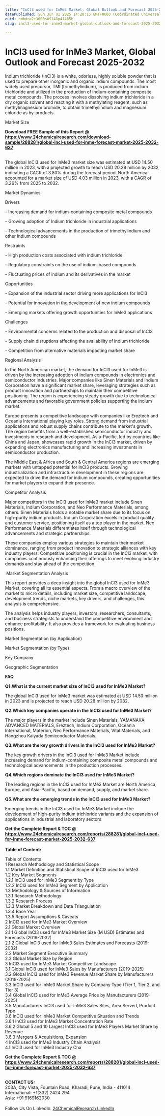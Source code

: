 ```yaml
---
title: "InCl3 used for InMe3 Market, Global Outlook and Forecast 2025-2032"
datePublished: Sun Jun 01 2025 14:28:15 GMT+0000 (Coordinated Universal Time)
cuid: cmbdra2e3000s09l48p414k5b
slug: incl3-used-for-inme3-market-global-outlook-and-forecast-2025-2032-1

---
```


# InCl3 used for InMe3 Market, Global Outlook and Forecast 2025-2032

<p>Indium trichloride (InCI3) is a white, odorless, highly soluble powder that is used to prepare other inorganic and organic indium compounds. The most widely used precursor, TMI (trimethylindium), is produced from indium trichloride and utilized in the production of indium-containing composite metal compounds. The process involves dissolving indium trichloride in a dry organic solvent and reacting it with a methylating reagent, such as methylmagnesium bromide, to obtain trimethylindium and magnesium chloride as by-products.</p><p>
Market Size</p><p>
</p><div><b>Download FREE Sample of this Report @ 
            <a href="https://www.24chemicalresearch.com/download-sample/288281/global-incl-used-for-inme-forecast-market-2025-2032-637">
            https://www.24chemicalresearch.com/download-sample/288281/global-incl-used-for-inme-forecast-market-2025-2032-637</a></b></div><br><p>The global InCl3 used for InMe3 market size was estimated at USD 14.50 million in 2023, with a projected growth to reach USD 20.28 million by 2032, indicating a CAGR of 3.80% during the forecast period. North America accounted for a market size of USD 4.03 million in 2023, with a CAGR of 3.26% from 2025 to 2032.</p><p>
Market Dynamics</p><p>
Drivers</p><p>
</p><p>- Increasing demand for indium-containing composite metal compounds</p><p>
- Growing adoption of Indium trichloride in industrial applications</p><p>
- Technological advancements in the production of trimethylindium and other indium compounds</p><p>
Restraints</p><p>
</p><p>- High production costs associated with indium trichloride</p><p>
- Regulatory constraints on the use of indium-based compounds</p><p>
- Fluctuating prices of indium and its derivatives in the market</p><p>
Opportunities</p><p>
</p><p>- Expansion of the industrial sector driving more applications for InCl3</p><p>
- Potential for innovation in the development of new indium compounds</p><p>
- Emerging markets offering growth opportunities for InMe3 applications</p><p>
Challenges</p><p>
</p><p>- Environmental concerns related to the production and disposal of InCl3</p><p>
- Supply chain disruptions affecting the availability of indium trichloride</p><p>
- Competition from alternative materials impacting market share</p><p>
Regional Analysis</p><p>
</p><p>In the North American market, the demand for InCl3 used for InMe3 is driven by the increasing adoption of indium compounds in electronics and semiconductor industries. Major companies like Sinen Materials and Indium Corporation have a significant market share, leveraging strategies such as product innovation and partnerships to maintain their competitive positioning. The region is experiencing steady growth due to technological advancements and favorable government policies supporting the indium market.</p><p>
</p><p>Europe presents a competitive landscape with companies like Ereztech and Oceania International playing key roles. Strong demand from industrial applications and robust supply chains contribute to the market's growth. The region benefits from a well-established semiconductor industry and investments in research and development. Asia-Pacific, led by countries like China and Japan, showcases rapid growth in the InCl3 market, driven by expanding electronics manufacturing and increasing investments in semiconductor production.</p><p>
</p><p>The Middle East &amp; Africa and South &amp; Central America regions are emerging markets with untapped potential for InCl3 products. Growing industrialization and infrastructure development in these regions are expected to drive the demand for indium compounds, creating opportunities for market players to expand their presence.</p><p>
Competitor Analysis</p><p>
</p><p>Major competitors in the InCl3 used for InMe3 market include Sinen Materials, Indium Corporation, and Neo Performance Materials, among others. Sinen Materials holds a notable market share due to its focus on high-purity indium products. Indium Corporation excels in product quality and customer service, positioning itself as a top player in the market. Neo Performance Materials differentiates itself through technological advancements and strategic partnerships.</p><p>
</p><p>These companies employ various strategies to maintain their market dominance, ranging from product innovation to strategic alliances with key industry players. Competitive positioning is crucial in the InCl3 market, with companies continuously enhancing their offerings to meet evolving industry demands and stay ahead of the competition.</p><p>
 Market Segmentation Analysis</p><p>
</p><p>This report provides a deep insight into the global InCl3 used for InMe3 Market, covering all its essential aspects. From a macro overview of the market to micro details, including market size, competitive landscape, development trends, niche markets, key drivers, and challenges, this analysis is comprehensive.</p><p>
</p><p>The analysis helps industry players, investors, researchers, consultants, and business strategists to understand the competitive environment and enhance profitability. It also provides a framework for evaluating business positions.</p><p>
Market Segmentation (by Application)</p><p>
</p><p>
Market Segmentation (by Type)</p><p>
</p><p>
Key Company</p><p>
</p><p>
Geographic Segmentation</p><p>
</p><p>
<strong>FAQ </strong></p><p>
<strong>Q1.What is the current market size of InCl3 used for InMe3 Market?</strong></p><p>
</p><p>The global InCl3 used for InMe3 market was estimated at USD 14.50 million in 2023 and is projected to reach USD 20.28 million by 2032.</p><p>
<strong>Q2.Which key companies operate in the InCl3 used for InMe3 Market?</strong></p><p>
</p><p>The major players in the market include Sinen Materials, YAMANAKA ADVANCED MATERIALS, Ereztech, Indium Corporation, Oceania International, Materion, Neo Performance Materials, Vital Materials, and Hangzhou Kaiyada Semiconductor Materials.</p><p>
<strong>Q3.What are the key growth drivers in the InCl3 used for InMe3 Market?</strong></p><p>
</p><p>The key growth drivers in the InCl3 used for InMe3 Market include increasing demand for indium-containing composite metal compounds and technological advancements in the production processes.</p><p>
<strong>Q4.Which regions dominate the InCl3 used for InMe3 Market?</strong></p><p>
</p><p>The leading regions in the InCl3 used for InMe3 Market are North America, Europe, and Asia-Pacific, based on demand, supply, and market share.</p><p>
<strong>Q5.What are the emerging trends in the InCl3 used for InMe3 Market?</strong></p><p>
</p><p>Emerging trends in the InCl3 used for InMe3 Market include the development of high-purity indium trichloride variants and the expansion of applications in industrial and laboratory sectors.</p>

<div><b>Get the Complete Report & TOC @ 
            <a href="https://www.24chemicalresearch.com/reports/288281/global-incl-used-for-inme-forecast-market-2025-2032-637">
            https://www.24chemicalresearch.com/reports/288281/global-incl-used-for-inme-forecast-market-2025-2032-637</a></b></div><br>
            <b>Table of Content:</b><p>Table of Contents<br />
1 Research Methodology and Statistical Scope<br />
1.1 Market Definition and Statistical Scope of InCl3 used for InMe3<br />
1.2 Key Market Segments<br />
1.2.1 InCl3 used for InMe3 Segment by Type<br />
1.2.2 InCl3 used for InMe3 Segment by Application<br />
1.3 Methodology & Sources of Information<br />
1.3.1 Research Methodology<br />
1.3.2 Research Process<br />
1.3.3 Market Breakdown and Data Triangulation<br />
1.3.4 Base Year<br />
1.3.5 Report Assumptions & Caveats<br />
2 InCl3 used for InMe3 Market Overview<br />
2.1 Global Market Overview<br />
2.1.1 Global InCl3 used for InMe3 Market Size (M USD) Estimates and Forecasts (2019-2032)<br />
2.1.2 Global InCl3 used for InMe3 Sales Estimates and Forecasts (2019-2032)<br />
2.2 Market Segment Executive Summary<br />
2.3 Global Market Size by Region<br />
3 InCl3 used for InMe3 Market Competitive Landscape<br />
3.1 Global InCl3 used for InMe3 Sales by Manufacturers (2019-2025)<br />
3.2 Global InCl3 used for InMe3 Revenue Market Share by Manufacturers (2019-2025)<br />
3.3 InCl3 used for InMe3 Market Share by Company Type (Tier 1, Tier 2, and Tier 3)<br />
3.4 Global InCl3 used for InMe3 Average Price by Manufacturers (2019-2025)<br />
3.5 Manufacturers InCl3 used for InMe3 Sales Sites, Area Served, Product Type<br />
3.6 InCl3 used for InMe3 Market Competitive Situation and Trends<br />
3.6.1 InCl3 used for InMe3 Market Concentration Rate<br />
3.6.2 Global 5 and 10 Largest InCl3 used for InMe3 Players Market Share by Revenue<br />
3.6.3 Mergers & Acquisitions, Expansion<br />
4 InCl3 used for InMe3 Industry Chain Analysis<br />
4.1 InCl3 used for InMe3 Industry Cha</p>

<div><b>Get the Complete Report & TOC @ 
            <a href="https://www.24chemicalresearch.com/reports/288281/global-incl-used-for-inme-forecast-market-2025-2032-637">
            https://www.24chemicalresearch.com/reports/288281/global-incl-used-for-inme-forecast-market-2025-2032-637</a></b></div><br>

<b>CONTACT US:</b><br>
            203A, City Vista, Fountain Road, Kharadi, Pune, India - 411014<br>
            International: +1(332) 2424 294<br>
            Asia: +91 9169162030 <br><br>
            Follow Us On LinkedIn: <a href="https://www.linkedin.com/company/24chemicalresearch/">24ChemicalResearch LinkedIn</a>